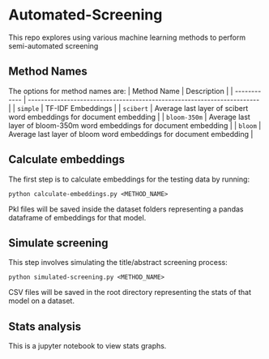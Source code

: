 # Automated-Screening

This repo explores using various machine learning methods to perform semi-automated screening

## Method Names

The options for method names are:
| Method Name  | Description                                                             |
| ------------ | ----------------------------------------------------------------------- |
| `simple`     | TF-IDF Embeddings                                                       |
| `scibert`    | Average last layer of scibert word embeddings for document embedding    |
| `bloom-350m` | Average last layer of bloom-350m word embeddings for document embedding |
| `bloom`      | Average last layer of bloom word embeddings for document embedding      |

## Calculate embeddings

The first step is to calculate embeddings for the testing data by running:

`python calculate-embeddings.py <METHOD_NAME>`

Pkl files will be saved inside the dataset folders representing a pandas dataframe of embeddings for that model.

## Simulate screening

This step involves simulating the title/abstract screening process:

`python simulated-screening.py <METHOD_NAME>`

CSV files will be saved in the root directory representing the stats of that model on a dataset.

## Stats analysis

This is a jupyter notebook to view stats graphs.
